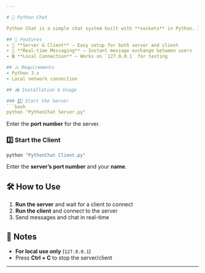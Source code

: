 ```yaml
---  

# 📨 Python Chat  

Python Chat is a simple chat system built with **sockets** in Python. It allows **communication between a server and a client** over a local network.  

## 🚀 Features  
- 📡 **Server & Client** – Easy setup for both server and client  
- 💬 **Real-time Messaging** – Instant message exchange between users  
- 🔒 **Local Connection** – Works on `127.0.0.1` for testing  

## ⚠️ Requirements  
- Python 3.x  
- Local network connection  

## 📥 Installation & Usage  

### 1️⃣ Start the Server  
```bash
python "PythonChat Server.py"
```
Enter the **port number** for the server.  

### 2️⃣ Start the Client  
```bash
python "PythonChat Client.py"
```
Enter the **server’s port number** and your **name**.  

## 🛠 How to Use  
1. **Run the server** and wait for a client to connect  
2. **Run the client** and connect to the server  
3. Send messages and chat in real-time  

## 📌 Notes  
- **For local use only** (`127.0.0.1`)  
- Press **Ctrl + C** to stop the server/client  

---  
```

